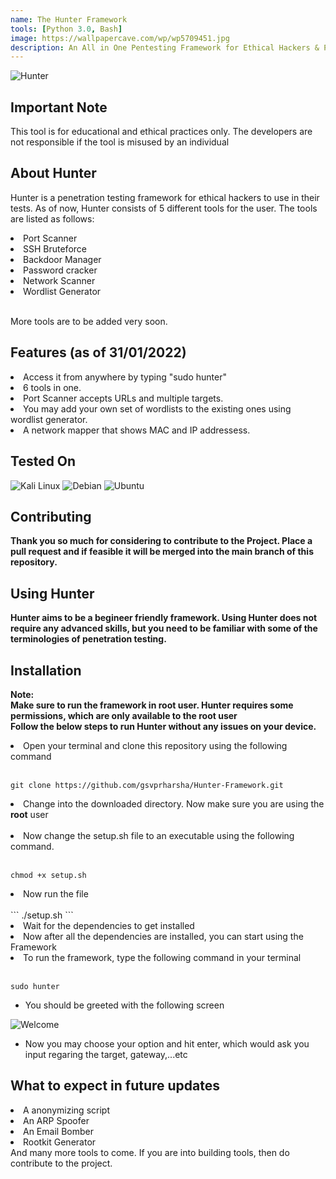 ```yaml
---
name: The Hunter Framework
tools: [Python 3.0, Bash]
image: https://wallpapercave.com/wp/wp5709451.jpg
description: An All in One Pentesting Framework for Ethical Hackers & Penetration Testers
---
```

![Hunter](https://raw.githubusercontent.com/gsvprharsha/Hunter-Framework/main/imgs/Hunter-Framework.png)


## Important Note
This tool is for educational and ethical practices only. The developers are not responsible if the tool is misused by an individual

## About Hunter
Hunter is a penetration testing framework for ethical hackers to use in their tests. As of now, Hunter consists of 5 different tools for the user. The tools are listed as follows:
  <li>Port Scanner</li>
  <li>SSH Bruteforce</li>
  <li>Backdoor Manager</li>
  <li>Password cracker</li>
  <li>Network Scanner</li>
  <li>Wordlist Generator</li><br>
  
More tools are to be added very soon.

## Features (as of 31/01/2022)
<li>Access it from anywhere by typing "sudo hunter"</li>
<li>6 tools in one.</li>
<li>Port Scanner accepts URLs and multiple targets.</li>
<li>You may add your own set of wordlists to the existing ones using wordlist generator.</li>
<li>A network mapper that shows MAC and IP addressess.</li>


## Tested On
![Kali Linux](https://img.shields.io/badge/Kali_Linux-557C94?style=for-the-badge&logo=kali-linux&logoColor=white)
![Debian](https://img.shields.io/badge/Debian-A81D33?style=for-the-badge&logo=debian&logoColor=white)
![Ubuntu](https://img.shields.io/badge/Ubuntu-E95420?style=for-the-badge&logo=ubuntu&logoColor=white)



## Contributing
<b>Thank you so much for considering to contribute to the Project. Place a pull request and if feasible it will be merged into the main branch of this repository.</b>

## Using Hunter
<b> Hunter aims to be a begineer friendly framework. Using Hunter does not require any advanced skills, but you need to be familiar with some of the terminologies of penetration testing.</b>

## Installation
<b>Note: <br>Make sure to run the framework in root user. Hunter requires some permissions, which are only available to the root user</b><br>
<b> Follow the below steps to run Hunter without any issues on your device.</b>
<li>Open your terminal and clone this repository using the following command</li><br>

```
git clone https://github.com/gsvprharsha/Hunter-Framework.git
```

<li>Change into the downloaded directory. Now make sure you are using the <b>root</b> user</li><br>
<li>Now change the setup.sh file to an executable using the following command.</li><br>

```
chmod +x setup.sh
```

<li>Now run the file</li><br>
```
./setup.sh
```

<li>Wait for the dependencies to get installed</li>
<li>Now after all the dependencies are installed, you can start using the Framework</li>
<li>To run the framework, type the following command in your terminal</li><br>

```
sudo hunter
```

- You should be greeted with the following screen

![Welcome](https://raw.githubusercontent.com/gsvprharsha/Hunter-Framework/main/imgs/Hunter%20Welcome%20Screen.png)

- Now you may choose your option and hit enter, which would ask you input regaring the target, gateway,...etc

## What to expect in future updates
<li>A anonymizing script</li>
<li>An ARP Spoofer</li>
<li>An Email Bomber</li>
<li>Rootkit Generator</li>
And many more tools to come. If you are into building tools, then do contribute to the project.
